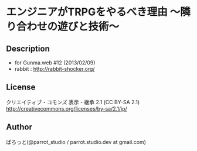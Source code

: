 エンジニアがTRPGをやるべき理由 〜隣り合わせの遊びと技術〜
===============
Description
---------------
- for Gunma.web #12 (2013/02/09)
- rabbit : http://rabbit-shocker.org/

License
---------------
クリエイティブ・コモンズ 表示 - 継承 2.1 (CC BY-SA 2.1)
http://creativecommons.org/licenses/by-sa/2.1/jp/

Author
---------------
ぱろっと(@parrot_studio / parrot.studio.dev at gmail.com)
